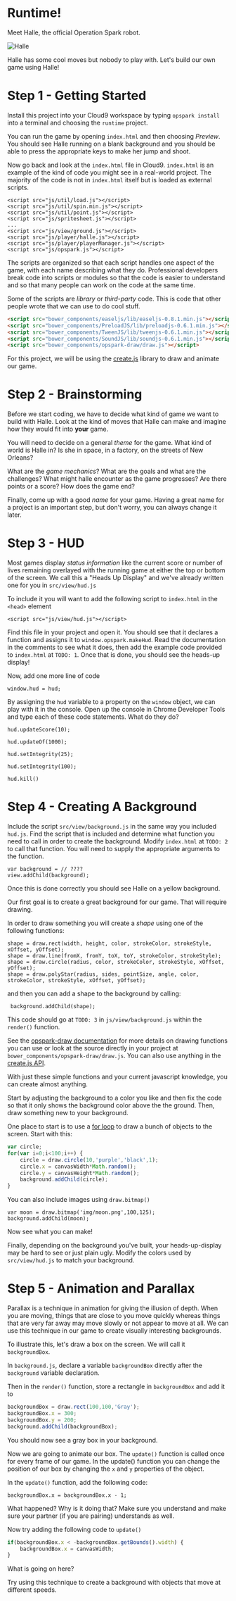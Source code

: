 Runtime!
=========

Meet Halle, the official Operation Spark robot.

![Halle](http://i.imgur.com/yUKA9EN.gif)

Halle has some cool moves but nobody to play with. Let's build our own game using Halle!

# Step 1 - Getting Started

Install this project into your Cloud9 workspace by typing `opspark install` into a terminal and choosing the `runtime` project.

You can run the game by opening `index.html` and then choosing *Preview*. You should see Halle running on a blank background and you should be able to press the appropriate keys to make her jump and shoot. 

Now go back and look at the `index.html` file in Cloud9. `index.html` is an example of the kind of code you might see in a real-world project. The majority of the code is not in `index.html` itself but is loaded as external scripts. 

```
<script src="js/util/load.js"></script>
<script src="js/util/spin.min.js"></script>
<script src="js/util/point.js"></script>
<script src="js/spritesheet.js"></script>
...
<script src="js/view/ground.js"></script>
<script src="js/player/halle.js"></script>
<script src="js/player/playerManager.js"></script>
<script src="js/opspark.js"></script>
```

The scripts are organized so that each script handles one aspect of the game, with each name describing what they do. Professional developers break code into scripts or modules so that the code is easier to understand and so that many people can work on the code at the same time.

Some of the scripts are *library* or *third-party* code. This is code that other people wrote that we can use to do cool stuff.

```html
<script src="bower_components/easeljs/lib/easeljs-0.8.1.min.js"></script>
<script src="bower_components/PreloadJS/lib/preloadjs-0.6.1.min.js"></script>
<script src="bower_components/TweenJS/lib/tweenjs-0.6.1.min.js"></script>
<script src="bower_components/SoundJS/lib/soundjs-0.6.1.min.js"></script>
<script src="bower_components/opspark-draw/draw.js"></script>
```

For this project, we will be using the [create.js](http://createjs.com/) library to draw and animate our game. 

# Step 2 - Brainstorming

Before we start coding, we have to decide what kind of game we want to build with Halle. Look at the kind of moves that Halle can make and imagine how they would fit into **your** game. 

You will need to decide on a general *theme* for the game. What kind of world is Halle in? Is she in space, in a factory, on the streets of New Orleans? 

What are the *game mechanics*? What are the goals and what are the challenges? What might halle encounter as the game progresses? Are there points or a score? How does the game end? 

Finally, come up with a good *name* for your game. Having a great name for a project is an important step, but don't worry, you can always change it later. 

# Step 3 - HUD

Most games display *status information* like the current score or number of lives remaining overlayed with the running game at either the top or bottom of the screen. We call this a "Heads Up Display" and we've already written one for you in `src/view/hud.js`

To include it you will want to add the following script to `index.html` in the `<head>` element

    <script src="js/view/hud.js"></script>

Find this file in your project and open it. You should see that it declares a function and assigns it to `window.opspark.makeHud`. Read the documentation in the comments to see what it does, then add the example code provided to `index.html` at `TODO: 1`. Once that is done, you should see the heads-up display!

Now, add one more line of code

    window.hud = hud;

By assigning the `hud` variable to a property on the `window` object, we can play with it in the console. Open up the console in Chrome Developer Tools and type each of these code statements. What do they do?

    hud.updateScore(10);

    hud.updateOf(1000);

    hud.setIntegrity(25);

    hud.setIntegrity(100);

    hud.kill()

# Step 4 - Creating A Background

Include the script `src/view/background.js` in the same way you included `hud.js`. Find the script that is included and determine what function you need to call in order to create the background. Modify `index.html` at `TODO: 2` to call that function. You will need to supply the appropriate arguments to the function. 

    var background = // ????
    view.addChild(background);

Once this is done correctly you should see Halle on a yellow background. 

Our first goal is to create a great background for our game. That will require drawing. 

In order to draw something you will create a *shape* using one of the following functions:

    shape = draw.rect(width, height, color, strokeColor, strokeStyle, xOffset, yOffset);
    shape = draw.line(fromX, fromY, toX, toY, strokeColor, strokeStyle);
    shape = draw.circle(radius, color, strokeColor, strokeStyle, xOffset, yOffset);
    shape = draw.polyStar(radius, sides, pointSize, angle, color, strokeColor, strokeStyle, xOffset, yOffset);

and then you can add a shape to the background by calling:

     background.addChild(shape);

This code should go at `TODO: 3` in `js/view/background.js` within the `render()` function. 

See the [opspark-draw documentation](https://libraries.io/bower/opspark-draw) for more details on drawing functions you can use or look at the source directly in your project at `bower_components/opspark-draw/draw.js`. You can also use anything in the [create.js API](http://www.createjs.com/docs/easeljs/modules/EaselJS.html).

With just these simple functions and your current javascript knowledge, you can create almost anything.  

Start by adjusting the background to a color you like and then fix the code so that it only shows the background color above the the ground. Then, draw something new to your background.

One place to start is to use a [for loop](https://developer.mozilla.org/en-US/docs/Web/JavaScript/Reference/Statements/for) to draw a bunch of objects to the screen. Start with this:

```js
var circle;
for(var i=0;i<100;i++) {
    circle = draw.circle(10,'purple','black',1);
    circle.x = canvasWidth*Math.random();
    circle.y = canvasHeight*Math.random();
    background.addChild(circle);
}
```

You can also include images using `draw.bitmap()`

```
var moon = draw.bitmap('img/moon.png',100,125);
background.addChild(moon);
```

Now see what you can make!

Finally, depending on the background you've built, your heads-up-display may be hard to see or just plain ugly. Modify the colors used by `src/view/hud.js` to match your background.

# Step 5 - Animation and Parallax

Parallax is a technique in animation for giving the illusion of depth. When you are moving, things that are close to you move quickly whereas things that are very far away may move slowly or not appear to move at all. We can use this technique in our game to create visually interesting backgrounds. 

To illustrate this, let's draw a box on the screen. We will call it `backgroundBox`.

In `background.js`, declare a variable `backgroundBox` directly after the `background` variable declaration.

Then in the `render()` function, store a rectangle in `backgroundBox` and add it to 

```js
backgroundBox = draw.rect(100,100,'Gray');
backgroundBox.x = 300;
backgroundBox.y = 200;
background.addChild(backgroundBox);
```

You should now see a gray box in your background.

Now we are going to animate our box. The `update()` function is called once for every frame of our game. In the update() function you can change the position of our box by changing the `x` and `y` properties of the object.

In the `update()` function, add the following code:

    backgroundBox.x = backgroundBox.x - 1;

What happened? Why is it doing that? Make sure you understand and make sure your partner (if you are pairing) understands as well. 

Now try adding the following code to `update()`

```js
if(backgroundBox.x < -backgroundBox.getBounds().width) {
    backgroundBox.x = canvasWidth;
}
```

What is going on here?

Try using this technique to create a background with objects that move at different speeds. 
